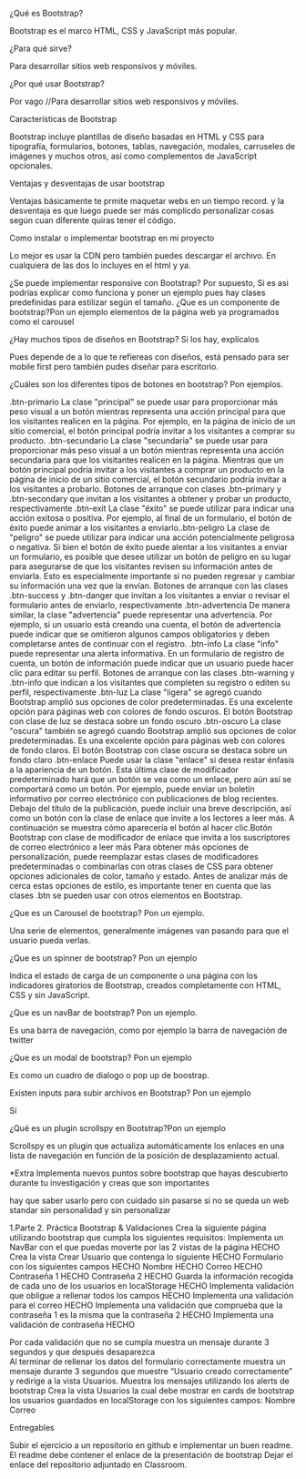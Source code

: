¿Qué es Bootstrap? 

Bootstrap es el marco HTML, CSS y JavaScript más popular.


¿Para qué sirve? 

Para desarrollar sitios web responsivos y móviles.


¿Por qué usar Bootstrap? 

Por vago //Para desarrollar sitios web responsivos y móviles.


Características de Bootstrap 

Bootstrap incluye plantillas de diseño basadas en HTML y CSS para tipografía, formularios, botones, tablas, navegación, modales, carruseles de imágenes y muchos otros, así como complementos de JavaScript opcionales.


Ventajas y desventajas de usar bootstrap 

Ventajas básicamente te prmite maquetar webs en un tiempo record. y la desventaja es que luego puede ser más complicdo personalizar cosas según cuan diferente quiras tener el código. 


Como instalar o implementar bootstrap en mi proyecto 

Lo mejor es usar la CDN pero también puedes descargar el archivo. En cualquiera de las dos lo incluyes en el html y ya.


¿Se puede implementar responsive con Bootstrap? Por supuesto, Si es asi podrías explicar como funciona y poner un ejemplo pues hay clases predefinidas para estilizar según el tamaño. 
¿Que es un componente de bootstrap?Pon un ejemplo elementos de la página web ya programados como el carousel 

¿Hay muchos tipos de diseños en Bootstrap? Si los hay, explícalos    

Pues depende de a lo que te refiereas con diseños, está pensado para ser mobile first pero también pudes diseñar para escritorio.


¿Cuáles son los diferentes tipos de botones en bootstrap? Pon ejemplos. 

.btn-primario La clase "principal" se puede usar para proporcionar más peso visual a un botón mientras representa una acción principal para que los visitantes realicen en la página. Por ejemplo, en la página de inicio de un sitio comercial, el botón principal podría invitar a los visitantes a comprar su producto. .btn-secundario La clase "secundaria" se puede usar para proporcionar más peso visual a un botón mientras representa una acción secundaria para que los visitantes realicen en la página. Mientras que un botón principal podría invitar a los visitantes a comprar un producto en la página de inicio de un sitio comercial, el botón secundario podría invitar a los visitantes a probarlo. Botones de arranque con clases .btn-primary y .btn-secondary que invitan a los visitantes a obtener y probar un producto, respectivamente .btn-exit La clase "éxito" se puede utilizar para indicar una acción exitosa o positiva. Por ejemplo, al final de un formulario, el botón de éxito puede animar a los visitantes a enviarlo..btn-peligro La clase de "peligro" se puede utilizar para indicar una acción potencialmente peligrosa o negativa. Si bien el botón de éxito puede alentar a los visitantes a enviar un formulario, es posible que desee utilizar un botón de peligro en su lugar para asegurarse de que los visitantes revisen su información antes de enviarla. Esto es especialmente importante si no pueden regresar y cambiar su información una vez que la envían. Botones de arranque con las clases .btn-success y .btn-danger que invitan a los visitantes a enviar o revisar el formulario antes de enviarlo, respectivamente .btn-advertencia De manera similar, la clase "advertencia" puede representar una advertencia. Por ejemplo, si un usuario está creando una cuenta, el botón de advertencia puede indicar que se omitieron algunos campos obligatorios y deben completarse antes de continuar con el registro. .btn-info La clase "info" puede representar una alerta informativa. En un formulario de registro de cuenta, un botón de información puede indicar que un usuario puede hacer clic para editar su perfil. Botones de arranque con las clases .btn-warning y .btn-info que indican a los visitantes que completen su registro o editen su perfil, respectivamente .btn-luz La clase "ligera" se agregó cuando Bootstrap amplió sus opciones de color predeterminadas. Es una excelente opción para páginas web con colores de fondo oscuros. El botón Bootstrap con clase de luz se destaca sobre un fondo oscuro .btn-oscuro La clase "oscura" también se agregó cuando Bootstrap amplió sus opciones de color predeterminadas. Es una excelente opción para páginas web con colores de fondo claros. El botón Bootstrap con clase oscura se destaca sobre un fondo claro .btn-enlace Puede usar la clase "enlace" si desea restar énfasis a la apariencia de un botón. Esta última clase de modificador predeterminado hará que un botón se vea como un enlace, pero aún así se comportará como un botón. Por ejemplo, puede enviar un boletín informativo por correo electrónico con publicaciones de blog recientes. Debajo del título de la publicación, puede incluir una breve descripción, así como un botón con la clase de enlace que invite a los lectores a leer más. A continuación se muestra cómo aparecería el botón al hacer clic.Botón Bootstrap con clase de modificador de enlace que invita a los suscriptores de correo electrónico a leer más Para obtener más opciones de personalización, puede reemplazar estas clases de modificadores predeterminadas o combinarlas con otras clases de CSS para obtener opciones adicionales de color, tamaño y estado. Antes de analizar más de cerca estas opciones de estilo, es importante tener en cuenta que las clases .btn se pueden usar con otros elementos en Bootstrap.


¿Que es un Carousel de bootstrap? Pon un ejemplo.
 
Una serie de elementos, generalmente imágenes van pasando para que el usuario pueda verlas.


¿Que es un spinner de bootstrap? Pon un ejemplo 

Indica el estado de carga de un componente o una página con los indicadores giratorios de Bootstrap, creados completamente con HTML, CSS y sin JavaScript. 


¿Que es un navBar de bootstrap? Pon un ejemplo. 

Es una barra de navegación, como por ejemplo la barra de navegación de twitter


¿Que es un modal de bootstrap? Pon un ejemplo 

Es como un cuadro de dialogo o pop up de boostrap.


Existen inputs para subir archivos en Bootstrap? Pon un ejemplo 

Sí


¿Qué es un plugin scrollspy en Bootstrap?Pon un ejemplo 

Scrollspy es un plugin que actualiza automáticamente los enlaces en una lista de navegación en función de la posición de desplazamiento actual.


*Extra
Implementa nuevos puntos sobre bootstrap que hayas descubierto durante tu investigación y creas que son importantes

hay que saber usarlo pero con cuidado sin pasarse si no se queda un web standar sin personalidad y sin personalizar


 
 
 
1.Parte 2. Práctica Bootstrap & Validaciones
Crea la siguiente página utilizando bootstrap que cumpla los siguientes requisitos:
Implementa un NavBar con el que puedas moverte por las 2 vistas de la página HECHO
Crea la vista Crear Usuario que contenga lo siguiente HECHO
Formulario con los siguientes campos HECHO
Nombre HECHO
Correo HECHO
Contraseña 1 HECHO
Contraseña 2 HECHO
Guarda la información recogida de cada uno de los usuarios en localStorage HECHO
Implementa validación que obligue a rellenar todos los campos HECHO
Implementa una validación para el correo HECHO
Implementa una validación que comprueba que la contraseña 1 es la misma que la contraseña 2 HECHO
Implementa una validación de contraseña HECHO

Por cada validación que no se cumpla muestra un mensaje durante 3 segundos y que después desaparezca  
Al terminar de rellenar los datos del formulario correctamente muestra un mensaje durante 3 segundos que muestre “Usuario creado correctamente” y redirige a la vista Usuarios.
Muestra los mensajes utilizando los alerts de bootstrap
Crea la vista Usuarios la cual debe mostrar en cards de bootstrap los usuarios guardados en localStorage con los siguientes campos:
Nombre
Correo


Entregables

Subir el ejercicio a un repositorio en github e implementar un buen readme.
El readme debe contener el enlace de la presentación de bootstrap
Dejar el enlace del repositorio adjuntado en Classroom.
